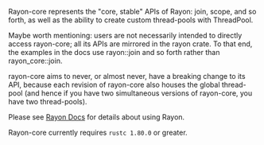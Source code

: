 Rayon-core represents the "core, stable" APIs of Rayon: join, scope, and so forth, as well as the ability to create custom thread-pools with ThreadPool.

Maybe worth mentioning: users are not necessarily intended to directly access rayon-core; all its APIs are mirrored in the rayon crate. To that end, the examples in the docs use rayon::join and so forth rather than rayon_core::join.

rayon-core aims to never, or almost never, have a breaking change to its API, because each revision of rayon-core also houses the global thread-pool (and hence if you have two simultaneous versions of rayon-core, you have two thread-pools).

Please see [Rayon Docs] for details about using Rayon.

[Rayon Docs]: https://docs.rs/rayon/

Rayon-core currently requires `rustc 1.80.0` or greater.
